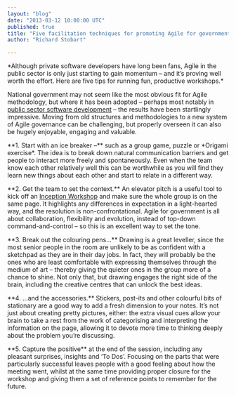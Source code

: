 ```yaml
---
layout: "blog"
date: "2013-03-12 10:00:00 UTC"
published: true
title: "Five facilitation techniques for promoting Agile for government"
author: "Richard Stobart"

---
```


\*Although private software developers have long been fans, Agile in the public sector is only just starting to gain momentum – and it’s proving well worth the effort. Here are five tips for running fun, productive workshops.\*  National government may not seem like the most obvious fit for Agile methodology, but where it has been adopted – perhaps most notably in [public sector software development](http://www.unboxedconsulting.com/ideas) – the results have been startlingly impressive. Moving from old structures and methodologies to a new system of Agile governance can be challenging, but properly overseen it can also be hugely enjoyable, engaging and valuable.  \*\*1. Start with an ice breaker –\*\* such as a group game, puzzle or \*Origami exercise\*. The idea is to break down natural communication barriers and get people to interact more freely and spontaneously. Even when the team know each other relatively well this can be worthwhile as you will find they learn new things about each other and start to relate in a different way.  \*\*2. Get the team to set the context.\*\* An elevator pitch is a useful tool to kick off an [Inception Workshop](http://www.unboxedconsulting.com/ideas) and make sure the whole group is on the same page. It highlights any differences in expectation in a light-hearted way, and the resolution is non-confrontational. Agile for government is all about collaboration, flexibility and evolution, instead of top-down command-and-control – so this is an excellent way to set the tone.  \*\*3. Break out the colouring pens...\*\* Drawing is a great leveller, since the most senior people in the room are unlikely to be as confident with a sketchpad as they are in their day jobs. In fact, they will probably be the ones who are least comfortable with expressing themselves through the medium of art – thereby giving the quieter ones in the group more of a chance to shine. Not only that, but drawing engages the right side of the brain, including the creative centres that can unlock the best ideas.  \*\*4. …and the accessories.\*\* Stickers, post-its and other colourful bits of stationary are a good way to add a fresh dimension to your notes. It’s not just about creating pretty pictures, either: the extra visual cues allow your brain to take a rest from the work of categorising and interpreting the information on the page, allowing it to devote more time to thinking deeply about the problem you’re discussing.  \*\*5. Capture the positive\*\* at the end of the session, including any pleasant surprises, insights and ‘To Dos’. Focusing on the parts that were particularly successful leaves people with a good feeling about how the meeting went, whilst at the same time providing proper closure for the workshop and giving them a set of reference points to remember for the future.


